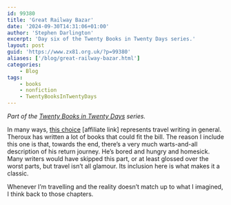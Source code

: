 ```yaml
---
id: 99380
title: 'Great Railway Bazar'
date: '2024-09-30T14:31:06+01:00'
author: 'Stephen Darlington'
excerpt: 'Day six of the Twenty Books in Twenty Days series.'
layout: post
guid: 'https://www.zx81.org.uk/?p=99380'
aliases: ['/blog/great-railway-bazar.html']
categories:
    - Blog
tags:
    - books
    - nonfiction
    - TwentyBooksInTwentyDays
---
```


*Part of the [Twenty Books in Twenty Days](/blog/twenty-books.html) series.*

In many ways, [this choice](https://amzn.to/3ZAyTBe) \[affiliate link\] represents travel writing in general. Theroux has written a lot of books that could fit the bill. The reason I include this one is that, towards the end, there’s a very much warts-and-all description of his return journey. He’s bored and hungry and homesick. Many writers would have skipped this part, or at least glossed over the worst parts, but travel isn’t all glamour. Its inclusion here is what makes it a classic.

Whenever I’m travelling and the reality doesn’t match up to what I imagined, I think back to those chapters.